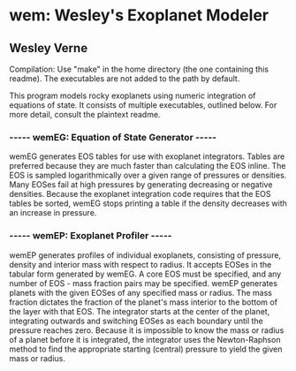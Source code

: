 # wem: Wesley's Exoplanet Modeler
## Wesley Verne

Compilation: Use "make" in the home directory (the one containing this 
readme). The executables are not added to the path by default.

This program models rocky exoplanets using numeric integration of
equations of state.  It consists of multiple executables, outlined 
below.  For more detail, consult the plaintext readme.

### ----- wemEG: Equation of State Generator -----
wemEG generates EOS tables for use with exoplanet integrators.  Tables
are preferred because they are much faster than calculating the EOS 
inline. The EOS is sampled logarithmically over a given range of 
pressures or densities. Many EOSes fail at high pressures by generating
decreasing or negative densities.  Because the exoplanet integration
code requires that the EOS tables be sorted, wemEG stops printing a
table if the density decreases with an increase in pressure.

### ----- wemEP: Exoplanet Profiler -----
wemEP generates profiles of individual exoplanets, consisting of 
pressure, density and interior mass with respect to radius.  It accepts
EOSes in the tabular form generated by wemEG.  A core EOS must be 
specified, and any number of EOS - mass fraction pairs may be specified.
wemEP generates planets with the given EOSes of any specified mass or 
radius. The mass fraction dictates the fraction of the planet's mass 
interior to the bottom of the layer with that EOS. The integrator starts
at the center of the planet, integrating outwards and switching EOSes 
as each boundary until the pressure reaches zero.  Because it is 
impossible to know the mass or radius of a planet before it is 
integrated, the integrator uses the Newton-Raphson method to find the 
appropriate starting (central) pressure to yield the given mass or 
radius.